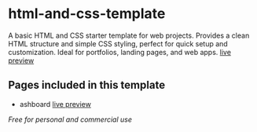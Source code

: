 # html-and-css-template
A basic HTML and CSS starter template for web projects. Provides a clean HTML structure and simple CSS styling, perfect for quick setup and customization. Ideal for portfolios, landing pages, and web apps.
[live preview](https://mohammedelmehdi.github.io/html-and-css-template/)

## Pages included in this template
- ashboard [live preview](https://mohammedelmehdi.github.io/html-and-css-template/)

*Free for personal and commercial use*
